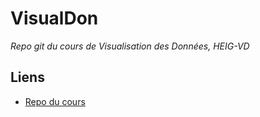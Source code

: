 # VisualDon
_Repo git du cours de Visualisation des Données, HEIG-VD_

## Liens

- [Repo du cours](https://github.com/idris-maps/heig-datavis-2021)